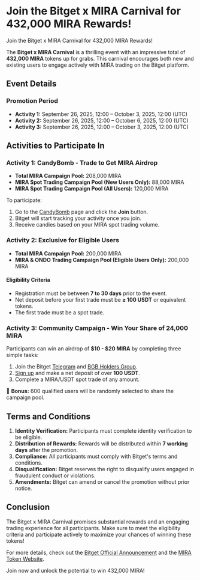 # Join the Bitget x MIRA Carnival for 432,000 MIRA Rewards!

Join the Bitget x MIRA Carnival for 432,000 MIRA Rewards!

The **Bitget x MIRA Carnival** is a thrilling event with an impressive total of **432,000 MIRA** tokens up for grabs. This carnival encourages both new and existing users to engage actively with MIRA trading on the Bitget platform.

## Event Details

### Promotion Period
- **Activity 1:** September 26, 2025, 12:00 – October 3, 2025, 12:00 (UTC)  
- **Activity 2:** September 26, 2025, 12:00 – October 6, 2025, 12:00 (UTC)  
- **Activity 3:** September 26, 2025, 12:00 – October 3, 2025, 12:00 (UTC)

## Activities to Participate In

### Activity 1: CandyBomb - Trade to Get MIRA Airdrop
- **Total MIRA Campaign Pool:** 208,000 MIRA  
- **MIRA Spot Trading Campaign Pool (New Users Only):** 88,000 MIRA  
- **MIRA Spot Trading Campaign Pool (All Users):** 120,000 MIRA  

To participate:  
1. Go to the [CandyBomb](https://www.bitget.com/events/candy-bomb) page and click the **Join** button.
2. Bitget will start tracking your activity once you join.
3. Receive candies based on your MIRA spot trading volume.

### Activity 2: Exclusive for Eligible Users
- **Total MIRA Campaign Pool:** 200,000 MIRA  
- **MIRA & ONDO Trading Campaign Pool (Eligible Users Only):** 200,000 MIRA  

#### Eligibility Criteria  
- Registration must be between **7 to 30 days** prior to the event.
- Net deposit before your first trade must be **≥ 100 USDT** or equivalent tokens.
- The first trade must be a spot trade.

### Activity 3: Community Campaign - Win Your Share of 24,000 MIRA
Participants can win an airdrop of **$10 - $20 MIRA** by completing three simple tasks:
1. Join the Bitget [Telegram](https://t.me/+nWr0vSxBdBtiMDVl) and [BGB Holders Group](https://t.me/+M-Yac1J1pds2ZjI1).
2. [Sign up](https://partner.bitget.com/bg/710BZS_MIRA) and make a net deposit of over **100 USDT**.
3. Complete a MIRA/USDT spot trade of any amount.

🎁 **Bonus:** 600 qualified users will be randomly selected to share the campaign pool.

## Terms and Conditions
1. **Identity Verification:** Participants must complete identity verification to be eligible.
2. **Distribution of Rewards:** Rewards will be distributed within **7 working days** after the promotion.
3. **Compliance:** All participants must comply with Bitget's terms and conditions.
4. **Disqualification:** Bitget reserves the right to disqualify users engaged in fraudulent conduct or violations.
5. **Amendments:** Bitget can amend or cancel the promotion without prior notice.

## Conclusion
The Bitget x MIRA Carnival promises substantial rewards and an engaging trading experience for all participants. Make sure to meet the eligibility criteria and participate actively to maximize your chances of winning these tokens!

For more details, check out the [Bitget Official Announcement](https://www.bitget.com/support/articles/12560603838660) and the [MIRA Token Website](https://www.mira.com).

Join now and unlock the potential to win 432,000 MIRA!